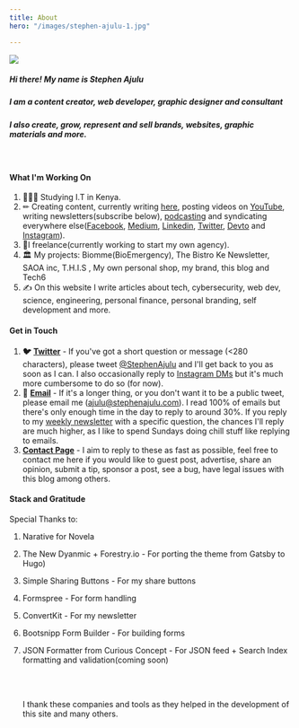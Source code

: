```yaml
---
title: About
hero: "/images/stephen-ajulu-1.jpg"

---
```

![](/images/stephen-ajulu-1.jpg)

##### Hi there! My name is Stephen Ajulu

##### I am a content creator, web developer, graphic designer and consultant

##### I also create, grow, represent and sell brands, websites, graphic materials and more.

<br>

#### What I'm Working On

1. 👨🏼‍⚕️ Studying I.T in Kenya.
2. ✏ Creating content, currently writing [here](https://ajulusthoughts.stephenajulu.com), posting videos on [YouTube](https://www.youtube.com/channel/UC043ZXL-t3yqtgcIxJmkHuA?view_as=subscriber), writing newsletters(subscribe below), [podcasting](https://anchor.fm/stephenajulu) and syndicating everywhere else([Facebook](https://www.facebook.com/stephenajulu), [Medium](https://stephenajulu.medium.com/), [Linkedin](https://www.linkedin.com/in/stephenajulu/), [Twitter](https://twitter.com/stephenajulu), [Devto](https://dev.to/stephenajulu) and [Instagram](https://www.instagram.com/stephenajulu)).
3. 💼I freelance(currently working to start my own agency).
4. 🏛 My projects: Biomme(BioEmergency), The Bistro Ke Newsletter, SAOA inc, T.H.I.S , My own personal shop, my brand, this blog and Tech6
5. ✍️ On this website I write articles about tech, cybersecurity, web dev, science, engineering, personal finance, personal branding, self development and more.

#### Get in Touch

1. **🐦** [**Twitter**](https://twitter.com/stephenajulu) - If you've got a short question or message (<280 characters), please tweet [@StephenAjulu](https://twitter.com/stephenajulu) and I'll get back to you as soon as I can. I also occasionally reply to [Instagram DMs](https://instagram.com/stephenajulu) but it's much more cumbersome to do so (for now).
2. **📨** [**Email**](mailto:alunje73@gmail.com) - If it's a longer thing, or you don't want it to be a public tweet, please email me (ajulu@stephenajulu.com). I read 100% of emails but there's only enough time in the day to reply to around 30%. If you reply to my [weekly newsletter](https://newsletter.stephenajulu.com/) with a specific question, the chances I'll reply are much higher, as I like to spend Sundays doing chill stuff like replying to emails.
3. [**Contact Page**](/contact) - I aim to reply to these as fast as possible, feel free to contact me here if you would like to guest post, advertise, share an opinion, submit a tip, sponsor a post, see a bug, have legal issues with this blog among others.

#### Stack and Gratitude

Special Thanks to:

1. Narative for Novela
2. The New Dyanmic + Forestry.io - For porting the theme from Gatsby to Hugo)
3. Simple Sharing Buttons - For my share buttons
4. Formspree - For form handling
5. ConvertKit - For my newsletter
6. Bootsnipp Form Builder - For building forms
7. JSON Formatter from Curious Concept - For JSON feed + Search Index formatting and validation(coming soon)

   <br>

   <br>

   I thank these companies and tools as they helped in the development of this site and many others.
